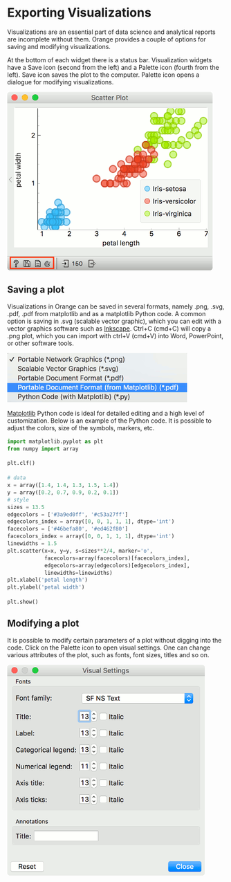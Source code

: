 # Exporting Visualizations

Visualizations are an essential part of data science and analytical reports are incomplete without them. Orange provides a couple of options for saving and modifying visualizations.

At the bottom of each widget there is a status bar. Visualization widgets have a Save icon (second from the left) and a Palette icon (fourth from the left). Save icon saves the plot to the computer. Palette icon opens a dialogue for modifying visualizations.

![](statusbar-viz.png)

## Saving a plot

Visualizations in Orange can be saved in several formats, namely .png, .svg, .pdf, .pdf from matplotlib and as a matplotlib Python code. A common option is saving in .svg (scalable vector graphic), which you can edit with a vector graphics software such as [Inkscape](https://inkscape.org/). Ctrl+C (cmd+C) will copy a .png plot, which you can import with ctrl+V (cmd+V) into Word, PowerPoint, or other software tools.

![](plot-format.png)

[Matplotlib](https://matplotlib.org/) Python code is ideal for detailed editing and a high level of customization. Below is an example of the Python code. It is possible to adjust the colors, size of the symbols, markers, etc.

```python
import matplotlib.pyplot as plt
from numpy import array

plt.clf()

# data
x = array([1.4, 1.4, 1.3, 1.5, 1.4])
y = array([0.2, 0.7, 0.9, 0.2, 0.1])
# style
sizes = 13.5
edgecolors = ['#3a9ed0ff', '#c53a27ff']
edgecolors_index = array([0, 0, 1, 1, 1], dtype='int')
facecolors = ['#46befa80', '#ed462f80']
facecolors_index = array([0, 0, 1, 1, 1], dtype='int')
linewidths = 1.5
plt.scatter(x=x, y=y, s=sizes**2/4, marker='o',
            facecolors=array(facecolors)[facecolors_index], 
            edgecolors=array(edgecolors)[edgecolors_index],
            linewidths=linewidths)
plt.xlabel('petal length')
plt.ylabel('petal width')

plt.show()
```

## Modifying a plot

It is possible to modify certain parameters of a plot without digging into the code. Click on the Palette icon to open visual settings. One can change various attributes of the plot, such as fonts, font sizes, titles and so on.

![](plot-options.png)
